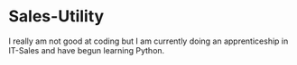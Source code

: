 # Sales-Utility
I really am not good at coding but I am currently doing an apprenticeship in IT-Sales and have begun learning Python. 
